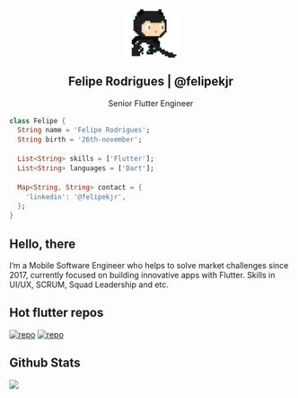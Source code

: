 <p align="center">
 <img width="100px" src="https://github.com/hendrasob/hendrasob/blob/master/assets/github.gif" align="center" alt="Hendrasob's GitHub Readme" />
 <h2 align="center">Felipe Rodrigues | @felipekjr</h2>
 <p align="center">Senior Flutter Engineer</p>
</p>

```dart
class Felipe {
  String name = 'Felipe Rodrigues';
  String birth = '26th-november';
  
  List<String> skills = ['Flutter'];
  List<String> languages = ['Dart'];
  
  Map<String, String> contact = {
    'linkedin': '@felipekjr',
  };
}
```

## Hello, there

I’m a Mobile Software Engineer who helps to solve market challenges since 2017, currently focused on building innovative apps with Flutter. Skills in UI/UX, SCRUM, Squad Leadership and etc.

## Hot flutter repos
[![repo](https://github-readme-stats.vercel.app/api/pin/?username=felipekjr&repo=volley-arena&theme=slateorange)](https://github.com/felipekjr/volley-arena)
[![repo](https://github-readme-stats.vercel.app/api/pin/?username=felipekjr&repo=podfy&theme=midnight-purple)](https://github.com/felipekjr/podfy)

## Github Stats
 
 <a href="https://github.com/felipekjr">
  <img height="180em" src="https://github-readme-stats.vercel.app/api?username=felipekjr&theme=nord&show_icons=true" />
</a> 
 
